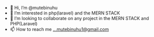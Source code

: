 - 👋 Hi, I’m @mutebinuhu
- 👀 I’m interested in php(laravel) and the MERN STACK
- 💞️ I’m looking to collaborate on any project in the MERN STACK and PHP(Laravel)
- 📫 How to reach me ...mutebinuhu1@gmail.com 

<!---
mutebinuhu/mutebinuhu is a ✨ special ✨ repository because its `README.md` (this file) appears on your GitHub profile.
You can click the Preview link to take a look at your changes.
--->

